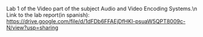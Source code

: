 Lab 1 of the Video part of the subject Audio and Video Encoding Systems.\n
Link to the lab report(in spanish): https://drive.google.com/file/d/1dFDb6FFAEjDfHKl-psuaW5QPT8009c-N/view?usp=sharing
